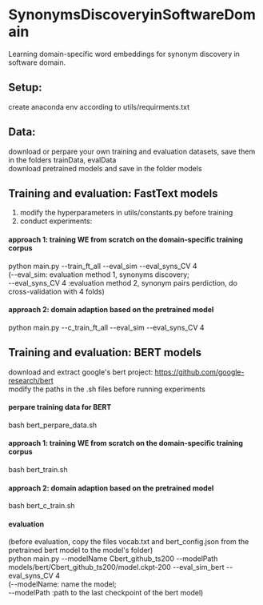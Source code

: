 # SynonymsDiscoveryinSoftwareDomain
Learning domain-specific word embeddings for synonym discovery in software domain.<br>
## Setup: 
create anaconda env according to utils/requirments.txt<br>
## Data:
download or perpare your own training and evaluation datasets, save them in the folders trainData, evalData<br>
download pretrained models and save in the folder models<br>
## Training and evaluation: FastText models
1. modify the hyperparameters in utils/constants.py before training<br>
2. conduct experiments:<br>
#### approach 1: training WE from scratch on the domain-specific training corpus
python main.py --train_ft_all  --eval_sim  --eval_syns_CV 4 <br> 
(--eval_sim: evaluation method 1, synonyms discovery; <br>
--eval_syns_CV 4 :evaluation method 2, synonym pairs perdiction, do cross-validation with 4 folds)<br> 
#### approach 2: domain adaption based on the pretrained model
python main.py --c_train_ft_all  --eval_sim  --eval_syns_CV 4
## Training and evaluation: BERT models
download and extract google's bert project: https://github.com/google-research/bert<br>
modify the paths in the .sh files before running experiments<br>
#### perpare training data for BERT
bash bert_perpare_data.sh<br>
#### approach 1: training WE from scratch on the domain-specific training corpus
bash bert_train.sh<br>
#### approach 2: domain adaption based on the pretrained model
bash bert_c_train.sh<br>
#### evaluation
(before evaluation, copy the files vocab.txt and bert_config.json from the pretrained bert model to the model's folder)<br>
python main.py --modelName Cbert_github_ts200 --modelPath models/bert/Cbert_github_ts200/model.ckpt-200 --eval_sim_bert --eval_syns_CV 4<br>
(--modelName: name the model; <br>
--modelPath :path to the last checkpoint of the bert model)<br> 




